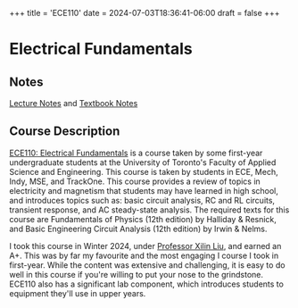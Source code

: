 +++
title = 'ECE110'
date = 2024-07-03T18:36:41-06:00
draft = false
+++

# Electrical Fundamentals

## Notes
[Lecture Notes](/files/firstyear/ece110lec.pdf) and [Textbook Notes](/files/firstyear/ece110text.pdf)

## Course Description

[ECE110: Electrical Fundamentals](https://engineering.calendar.utoronto.ca/course/ece110h1) is a course taken by some first-year undergraduate students at the University of Toronto's Faculty of Applied Science and Engineering. This course is taken by students in ECE, Mech, Indy, MSE, and TrackOne. This course provides a review of topics in electricity and magnetism that students may have learned in high school, and introduces topics such as: basic circuit analysis, RC and RL circuits, transient response, and AC steady-state analysis. The required texts for this course are Fundamentals of Physics (12th edition) by Halliday & Resnick, and Basic Engineering Circuit Analysis (12th edition) by Irwin & Nelms.

I took this course in Winter 2024, under [Professor Xilin Liu](https://www.eecg.utoronto.ca/~xilinliu/), and earned an A+. This was by far my favourite and the most engaging I course I took in first-year. While the content was extensive and challenging, it is easy to do well in this course if you're willing to put your nose to the grindstone. ECE110 also has a significant lab component, which introduces students to equipment they'll use in upper years.
